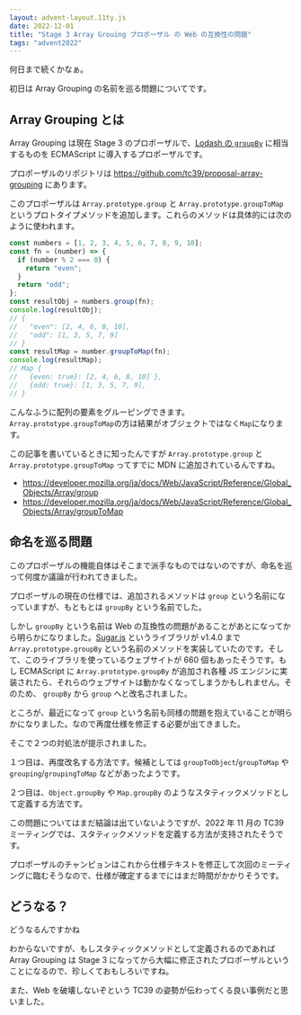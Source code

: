 ```yaml
---
layout: advent-layout.11ty.js
date: 2022-12-01
title: "Stage 3 Array Grouing プロポーザル の Web の互換性の問題"
tags: "advent2022"
---
```


何日まで続くかなぁ。

初日は Array Grouping の名前を巡る問題についてです。

## Array Grouping とは

Array Grouping は現在 Stage 3 のプロポーザルで、[Lodash の `groupBy`](https://lodash.com/docs/#groupBy) に相当するものを ECMAScript に導入するプロポーザルです。

プロポーザルのリポジトリは https://github.com/tc39/proposal-array-grouping にあります。

このプロポーザルは `Array.prototype.group` と `Array.prototype.groupToMap` というプロトタイプメソッドを追加します。これらのメソッドは具体的には次のように使われます。

```js
const numbers = [1, 2, 3, 4, 5, 6, 7, 8, 9, 10];
const fn = (number) => {
  if (number % 2 === 0) {
    return "even";
  }
  return "odd";
};
const resultObj = numbers.group(fn);
console.log(resultObj);
// {
//   "even": [2, 4, 6, 8, 10],
//   "odd": [1, 3, 5, 7, 9]
// }
const resultMap = number.groupToMap(fn);
console.log(resultMap);
// Map {
//   {even: true}: [2, 4, 6, 8, 10] },
//   {odd: true}: [1, 3, 5, 7, 9],
// }
```

こんなふうに配列の要素をグルーピングできます。`Array.prototype.groupToMap`の方は結果がオブジェクトではなく`Map`になります。

この記事を書いているときに知ったんですが `Array.prototype.group` と `Array.prototype.groupToMap` ってすでに MDN に追加されているんですね。

- https://developer.mozilla.org/ja/docs/Web/JavaScript/Reference/Global_Objects/Array/group
- https://developer.mozilla.org/ja/docs/Web/JavaScript/Reference/Global_Objects/Array/groupToMap

## 命名を巡る問題

このプロポーザルの機能自体はそこまで派手なものではないのですが、命名を巡って何度か議論が行われてきました。

プロポーザルの現在の仕様では、追加されるメソッドは `group` という名前になっていますが、もともとは `groupBy` という名前でした。

しかし `groupBy` という名前は Web の互換性の問題があることがあとになってから明らかになりました。[Sugar.js](https://sugarjs.com/) というライブラリが v1.4.0 まで `Array.prototype.groupBy` という名前のメソッドを実装していたのです。そして、このライブラリを使っているウェブサイトが 660 個もあったそうです。もし ECMAScript に `Array.prototype.groupBy` が追加され各種 JS エンジンに実装されたら、それらのウェブサイトは動かなくなってしまうかもしれません。そのため、 `groupBy` から `group` へと改名されました。

ところが、最近になって `group` という名前も同様の問題を抱えていることが明らかになりました。なので再度仕様を修正する必要が出てきました。

そこで２つの対処法が提示されました。

１つ目は、再度改名する方法です。候補としては `groupToObject`/`groupToMap` や `grouping`/`groupingToMap` などがあったようです。

２つ目は、`Object.groupBy` や `Map.groupBy` のようなスタティックメソッドとして定義する方法です。

この問題についてはまだ結論は出ていないようですが、2022 年 11 月の TC39 ミーティングでは、スタティックメソッドを定義する方法が支持されたそうです。

プロポーザルのチャンピョンはこれから仕様テキストを修正して次回のミーティングに臨むそうなので、仕様が確定するまでにはまだ時間がかかりそうです。

## どうなる？

どうなるんですかね

わからないですが、もしスタティックメソッドとして定義されるのであれば Array Grouping は Stage 3 になってから大幅に修正されたプロポーザルということになるので、珍しくておもしろいですね。

また、Web を破壊しないぞという TC39 の姿勢が伝わってくる良い事例だと思いました。
